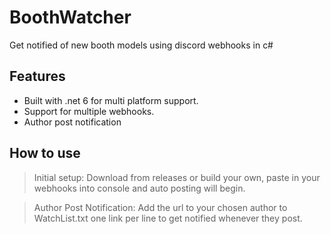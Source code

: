 # BoothWatcher #
Get notified of new booth models using discord webhooks in c#

## Features ##
* Built with .net 6 for multi platform support.
* Support for multiple webhooks.
* Author post notification

## How to use ###
> Initial setup: Download from releases or build your own, paste in your webhooks into console and auto posting will begin. 

> Author Post Notification: Add the url to your chosen author to WatchList.txt one link per line to get notified whenever they post.